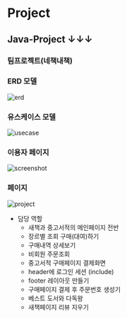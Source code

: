 # Project
## Java-Project ↓↓↓
### 팀프로젝트(네책내책)
### ERD 모델
![erd](https://user-images.githubusercontent.com/74235102/103837976-3dc97f80-50cf-11eb-82a2-4e65a720a9b0.png)
### 유스케이스 모델
![usecase](https://user-images.githubusercontent.com/74235102/101787826-dc030d80-3b42-11eb-95cf-38d8e8e9976a.png)
### 이용자 페이지
![screenshot](https://user-images.githubusercontent.com/74235102/101787424-672fd380-3b42-11eb-9cef-a4126eb394a6.png)
### 페이지 
![project](https://user-images.githubusercontent.com/74235102/101788337-52077480-3b43-11eb-92ac-ae2f65451f95.png)
* 담당 역할
  * 새책과 중고서적의 메인페이지 전반
  * 장르별 조회 구매(대여)하기
  * 구매내역 상세보기
  * 비회원 주문조회
  * 중고서적 구매페이지 결제화면
  * header에 로그인 세션 (include)
  * footer 레이아웃 만들기
  * 구매페이지 결제 후 주문번호 생성기
  * 베스트 도서와 다독왕
  * 새책페이지 리뷰 지우기
